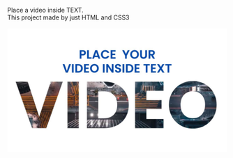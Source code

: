 Place a video inside TEXT.<br/>
This project made by just HTML and CSS3
<br/><br/>
<img src="image/video-inside-text.jpg">